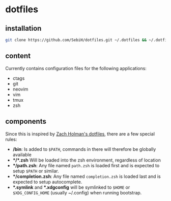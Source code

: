 # dotfiles

## installation

```sh
git clone https://github.com/SebiH/dotfiles.git ~/.dotfiles && ~/.dotfiles/bootstrap
```

## content

Currently contains configuration files for the following applications:

- ctags
- git
- neovim
- vim
- tmux
- zsh

## components

Since this is inspired by [Zach Holman's dotfiles](https://github.com/holman/dotfiles),
there are a few special rules:

- **/bin**: Is added to `$PATH`, commands in there will therefore be globally available
- **\*/\*.zsh** Will be loaded into the zsh environment, regardless of location
- **\*/path.zsh**: Any file named `path.zsh` is loaded first and is
  expected to setup `$PATH` or similar.
- **\*/completion.zsh**: Any file named `completion.zsh` is loaded
  last and is expected to setup autocomplete.
- **\*.symlink** and **\*.xdgconfig** will be symlinked to `$HOME` or `$XDG_CONFIG_HOME`
  (usually ~/.config) when running bootstrap.


